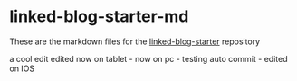 # linked-blog-starter-md
These are the markdown files for the [linked-blog-starter](https://github.com/matthewwong525/linked-blog-starter) repository

a cool edit edited now on tablet - now on pc - testing auto commit - edited on IOS

